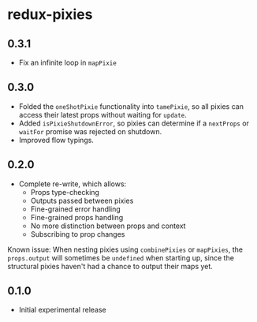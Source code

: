 # redux-pixies

## 0.3.1

* Fix an infinite loop in `mapPixie`

## 0.3.0

* Folded the `oneShotPixie` functionality into `tamePixie`, so all pixies can access their latest props without waiting for `update`.
* Added `isPixieShutdownError`, so pixies can determine if a `nextProps` or `waitFor` promise was rejected on shutdown.
* Improved flow typings.

## 0.2.0

* Complete re-write, which allows:
  * Props type-checking
  * Outputs passed between pixies
  * Fine-grained error handling
  * Fine-grained props handling
  * No more distinction between props and context
  * Subscribing to prop changes

Known issue: When nesting pixies using `combinePixies` or `mapPixies`,
the `props.output` will sometimes be `undefined` when starting up,
since the structural pixies haven't had a chance to output their maps yet.

## 0.1.0

* Initial experimental release
